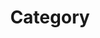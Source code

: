 ---
title: 'Category'
layout: categories
permalink: /categories/
author_profile: true
sidebar_name: true
---